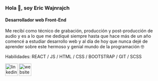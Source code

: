 ### Hola 👋,  soy Eric Wajnrajch 
#### Desarrollador web Front-End
Me recibí como técnico de grabación, producción y post-producción de audio y es a lo que me dediqué siempre hasta que hace más de un año comencé a estudiar desarrollo web y al día de hoy que nunca dejé de aprender sobre este hermoso y genial mundo de la programación 🤓

Habilidades: REACT / JS / HTML / CSS / BOOTSTRAP / GIT / SCSS


[<img src='https://cdn.jsdelivr.net/npm/simple-icons@3.0.1/icons/linkedin.svg' alt='linkedin' height='40'>](https://www.linkedin.com/in/eric-wajnrajch//)  [<img src='https://cdn.jsdelivr.net/npm/simple-icons@3.0.1/icons/icloud.svg' alt='website' height='40'>](https://ericwajnrajch.com)  


